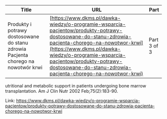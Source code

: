 | **Title**       | **URL**           | **Part**              |
|-----------------|-------------------|-----------------------|
| Produkty i potrawy dostosowane do stanu zdrowia Pacjenta chorego na nowotwór krwi         | [https://www.dkms.pl/dawka-wiedzy/o-programie-wsparcia-pacjentow/produkty-potrawy-dostosowane-do-stanu-zdrowia-pacjenta-chorego-na-nowotwor-krwi](https://www.dkms.pl/dawka-wiedzy/o-programie-wsparcia-pacjentow/produkty-potrawy-dostosowane-do-stanu-zdrowia-pacjenta-chorego-na-nowotwor-krwi)    | Part 3 of 3          |

utritional and metabolic support in patients undergoing bone marrow transplantation. Am J Clin Nutr 2002 Feb;75(2\):183\-90\.


Link: https://www.dkms.pl/dawka-wiedzy/o-programie-wsparcia-pacjentow/produkty-potrawy-dostosowane-do-stanu-zdrowia-pacjenta-chorego-na-nowotwor-krwi
